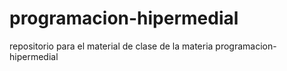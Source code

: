 # programacion-hipermedial
repositorio para el material de clase de la materia programacion-hipermedial 
